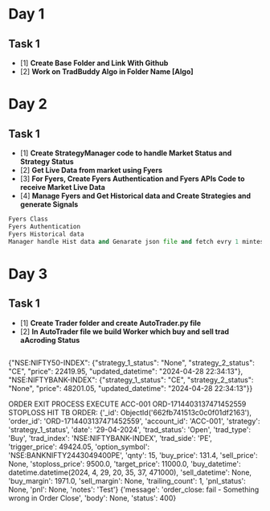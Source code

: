 # **Day 1**

## **Task 1**
- [1] **Create Base Folder and Link With Github**
- [2] **Work on TradBuddy Algo in Folder Name [Algo]**


# **Day 2**

## **Task 1**
- [1] **Create StrategyManager code to handle Market Status and Strategy Status**
- [2] **Get Live Data from market using Fyers**
- [3] **For Fyers, Create Fyers Authentication and Fyers APIs Code to receive Market Live Data**
- [4] **Manage Fyers and Get Historical data and Create Strategies and generate Signals**

```py
Fyers Class
Fyers Authentication
Fyers Historical data
Manager handle Hist data and Genarate json file and fetch evry 1 mintes live strategy Signal
```


# **Day 3**

## **Task 1**
- [1] **Create Trader folder and create AutoTrader.py file**
- [2] **In AutoTrader file we build Worker which buy and sell trad aAcroding Status**

```py
```
{"NSE:NIFTY50-INDEX": {"strategy_1_status": "None", "strategy_2_status": "CE", "price": 22419.95, "updated_datetime": "2024-04-28 22:34:13"}, "NSE:NIFTYBANK-INDEX": {"strategy_1_status": "CE", "strategy_2_status": "None", "price": 48201.05, "updated_datetime": "2024-04-28 22:34:13"}}









ORDER EXIT PROCESS EXECUTE
ACC-001 ORD-1714403137471452559
STOPLOSS HIT
TB ORDER: {'_id': ObjectId('662fb741513c0c0f01df2163'), 'order_id': 'ORD-1714403137471452559', 'account_id': 'ACC-001', 'strategy': 'strategy_1_status', 'date': '29-04-2024', 'trad_status': 'Open', 'trad_type': 'Buy', 'trad_index': 'NSE:NIFTYBANK-INDEX', 'trad_side': 'PE', 'trigger_price': 49424.05, 'option_symbol': 'NSE:BANKNIFTY2443049400PE', 'qnty': 15, 'buy_price': 131.4, 'sell_price': None, 'stoploss_price': 9500.0, 'target_price': 11000.0, 'buy_datetime': datetime.datetime(2024, 4, 29, 20, 35, 37, 471000), 'sell_datetime': None, 'buy_margin': 1971.0, 'sell_margin': None, 'trailing_count': 1, 'pnl_status': None, 'pnl': None, 'notes': 'Test'}
{'message': 'order_close: fail - Something wrong in Order Close', 'body': None, 'status': 400}